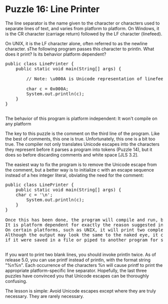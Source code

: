 # Puzzle 16: Line Printer

The line separator is the name given to the character or characters used to separate lines of text, and varies from 
platform to platform. On Windows, it is the CR character (carriage return) followed by the LF character (linefeed). 

On UNIX, it is the LF character alone, often referred to as the newline character. 
sThe following program passes this character to println. What does it print? Is its behavior platform dependent?

<pre>
public class LinePrinter {
    public static void main(String[] args) {

        // Note: \u000A is Unicode representation of linefeed (LF)

        char c = 0x000A;
        System.out.println(c);
    }
}

</pre>

The behavior of this program is platform independent: It won't compile on any platform


The key to this puzzle is the comment on the third line of the program. 
Like the best of comments, this one is true. Unfortunately, this one is a bit too true. 
The compiler not only translates Unicode escapes into the characters they represent before 
it parses a program into tokens (Puzzle 14), but it does so before discarding comments and white space [JLS 3.2].

The easiest way to fix the program is to remove the Unicode escape from the comment, 
but a better way is to initialize c with an escape sequence instead of a hex integer literal, obviating the need for the comment:

<pre>
public class LinePrinter {
    public static void main(String[] args) {
    char c = '\n';
        System.out.println(c);
    }
}

Once this has been done, the program will compile and run, but it's still a questionable program. 
It is platform dependent for exactly the reason suggested in the puzzle. 
On certain platforms, such as UNIX, it will print two complete line separators; on others, such as Windows, it won't. 
Although the output may look the same to the naked eye, it could easily cause problems 
if it were saved in a file or piped to another program for subsequent processing.

</pre>

If you want to print two blank lines, you should invoke println twice. 
As of release 5.0, you can use printf instead of println, with the format string "%n%n". 
Each occurrence of the characters %n will cause printf to print the appropriate platform-specific line separator.
Hopefully, the last three puzzles have convinced you that Unicode escapes can be thoroughly confusing. 

The lesson is simple: Avoid Unicode escapes except where they are truly necessary. They are rarely necessary.
